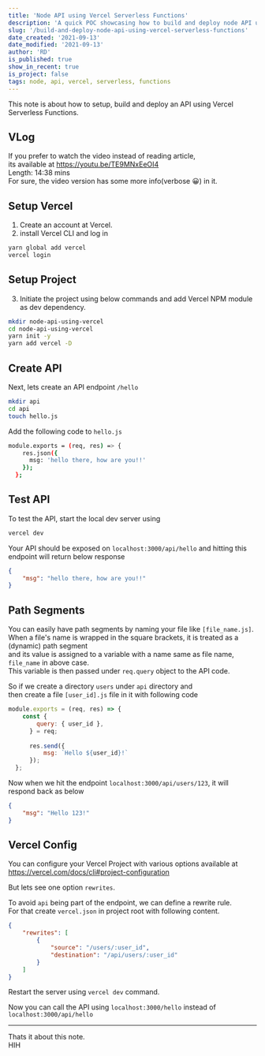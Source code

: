 ```yaml
---
title: 'Node API using Vercel Serverless Functions'
description: 'A quick POC showcasing how to build and deploy node API using Vercel Serverless Functions'
slug: '/build-and-deploy-node-api-using-vercel-serverless-functions'
date_created: '2021-09-13'
date_modified: '2021-09-13'
author: 'RD'
is_published: true
show_in_recent: true
is_project: false
tags: node, api, vercel, serverless, functions
---
```


This note is about how to setup, build and deploy an API using Vercel Serverless Functions.

## VLog
If you prefer to watch the video instead of reading article,  
its available at https://youtu.be/TE9MNxEeOI4  
Length: 14:38 mins  
For sure, the video version has some more info(verbose 😀) in it.

## Setup Vercel 

1. Create an account at Vercel.
2. install Vercel CLI and log in
```sh
yarn global add vercel
vercel login
```

## Setup Project
3. Initiate the project using below commands and add Vercel NPM module as dev dependency.  
```sh
mkdir node-api-using-vercel
cd node-api-using-vercel
yarn init -y
yarn add vercel -D
```

## Create API
Next, lets create an API endpoint `/hello`  
```sh
mkdir api
cd api
touch hello.js
```
Add the following code to `hello.js`  

```sh
module.exports = (req, res) => {
    res.json({
      msg: 'hello there, how are you!!'
    });
  };
```

## Test API
To test the API, start the local dev server using

```sh
vercel dev
```

Your API should be exposed on `localhost:3000/api/hello` and hitting this endpoint will return below response
```json
{
    "msg": "hello there, how are you!!"
}
```

## Path Segments
You can easily have path segments by naming your file like `[file_name.js]`.  
When a file's name is wrapped in the square brackets, it is treated as a (dynamic) path segment  
and its value is assigned to a variable with a name same as file name, `file_name` in above case.  
This variable is then passed under `req.query` object to the API code.

So if we create a directory `users` under `api` directory and  
then create a file `[user_id].js` file in it with following code

```js
module.exports = (req, res) => {
    const {
        query: { user_id },
      } = req;
    
      res.send({
          msg: `Hello ${user_id}!`
      });
  };
```

Now when we hit the endpoint `localhost:3000/api/users/123`, it will respond back as below  
```json
{
    "msg": "Hello 123!"
}
```

## Vercel Config
You can configure your Vercel Project with various options available at https://vercel.com/docs/cli#project-configuration  

But lets see one option `rewrites`.  

To avoid `api` being part of the endpoint, we can define a rewrite rule.  
For that create `vercel.json` in project root with following content.  

```json
{
    "rewrites": [
        {
            "source": "/users/:user_id",
            "destination": "/api/users/:user_id"
        }
    ]
}
```

Restart the server using `vercel dev` command.

Now you can call the API using `localhost:3000/hello` instead of `localhost:3000/api/hello`


---


Thats it about this note.  
HIH









